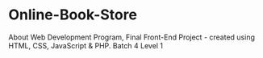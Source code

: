 # Online-Book-Store
About Web Development Program, Final Front-End Project - created using HTML, CSS, JavaScript &amp; PHP. Batch 4 Level 1
